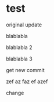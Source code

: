 # test

original update

blablabla

blablabla 2

blablabla 3

get new commit 

zef
az
faz
ef
azef

change
